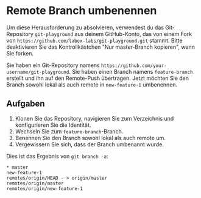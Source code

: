 # Remote Branch umbenennen

Um diese Herausforderung zu absolvieren, verwendest du das Git-Repository `git-playground` aus deinem GitHub-Konto, das von einem Fork von `https://github.com/labex-labs/git-playground.git` stammt. Bitte deaktivieren Sie das Kontrollkästchen "Nur master-Branch kopieren", wenn Sie forken.

Sie haben ein Git-Repository namens `https://github.com/your-username/git-playground`. Sie haben einen Branch namens `feature-branch` erstellt und ihn auf den Remote-Push übertragen. Jetzt möchten Sie den Branch sowohl lokal als auch remote in `new-feature-1` umbenennen.

## Aufgaben

1. Klonen Sie das Repository, navigieren Sie zum Verzeichnis und konfigurieren Sie die Identität.
2. Wechseln Sie zum `feature-branch`-Branch.
3. Benennen Sie den Branch sowohl lokal als auch remote um.
4. Vergewissern Sie sich, dass der Branch umbenannt wurde.

Dies ist das Ergebnis von `git branch -a`:

```shell
* master
new-feature-1
remotes/origin/HEAD - > origin/master
remotes/origin/master
remotes/origin/new-feature-1
```

